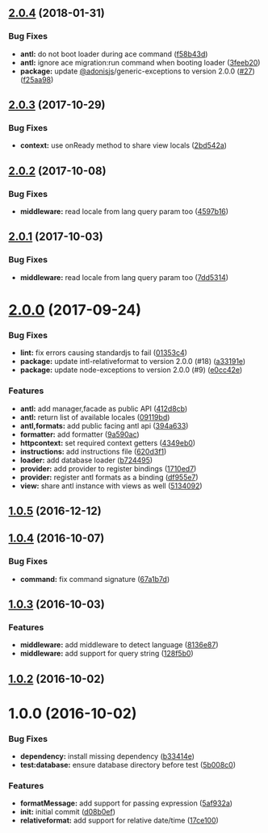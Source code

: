 <a name="2.0.4"></a>
## [2.0.4](https://github.com/adonisjs/adonis-antl/compare/v2.0.3...v2.0.4) (2018-01-31)


### Bug Fixes

* **antl:** do not boot loader during ace command ([f58b43d](https://github.com/adonisjs/adonis-antl/commit/f58b43d))
* **antl:** ignore ace migration:run command when booting loader ([3feeb20](https://github.com/adonisjs/adonis-antl/commit/3feeb20))
* **package:** update [@adonisjs](https://github.com/adonisjs)/generic-exceptions to version 2.0.0 ([#27](https://github.com/adonisjs/adonis-antl/issues/27)) ([f25aa98](https://github.com/adonisjs/adonis-antl/commit/f25aa98))



<a name="2.0.3"></a>
## [2.0.3](https://github.com/adonisjs/adonis-antl/compare/v2.0.2...v2.0.3) (2017-10-29)


### Bug Fixes

* **context:** use onReady method to share view locals ([2bd542a](https://github.com/adonisjs/adonis-antl/commit/2bd542a))



<a name="2.0.2"></a>
## [2.0.2](https://github.com/adonisjs/adonis-antl/compare/v2.0.0...v2.0.2) (2017-10-08)


### Bug Fixes

* **middleware:** read locale from lang query param too ([4597b16](https://github.com/adonisjs/adonis-antl/commit/4597b16))



<a name="2.0.1"></a>
## [2.0.1](https://github.com/adonisjs/adonis-antl/compare/v2.0.0...v2.0.1) (2017-10-03)


### Bug Fixes

* **middleware:** read locale from lang query param too ([7dd5314](https://github.com/adonisjs/adonis-antl/commit/7dd5314))



<a name="2.0.0"></a>
# [2.0.0](https://github.com/adonisjs/adonis-antl/compare/v1.0.5...v2.0.0) (2017-09-24)


### Bug Fixes

* **lint:** fix errors causing standardjs to fail ([01353c4](https://github.com/adonisjs/adonis-antl/commit/01353c4))
* **package:** update intl-relativeformat to version 2.0.0 (#18) ([a33191e](https://github.com/adonisjs/adonis-antl/commit/a33191e))
* **package:** update node-exceptions to version 2.0.0 (#9) ([e0cc42e](https://github.com/adonisjs/adonis-antl/commit/e0cc42e))


### Features

* **antl:** add manager,facade as public API ([412d8cb](https://github.com/adonisjs/adonis-antl/commit/412d8cb))
* **antl:** return list of available locales ([09119bd](https://github.com/adonisjs/adonis-antl/commit/09119bd))
* **antl,formats:** add public facing antl api ([394a633](https://github.com/adonisjs/adonis-antl/commit/394a633))
* **formatter:** add formatter ([9a590ac](https://github.com/adonisjs/adonis-antl/commit/9a590ac))
* **httpcontext:** set required context getters ([4349eb0](https://github.com/adonisjs/adonis-antl/commit/4349eb0))
* **instructions:** add instructions file ([620d3f1](https://github.com/adonisjs/adonis-antl/commit/620d3f1))
* **loader:** add database loader ([b724495](https://github.com/adonisjs/adonis-antl/commit/b724495))
* **provider:** add provider to register bindings ([1710ed7](https://github.com/adonisjs/adonis-antl/commit/1710ed7))
* **provider:** register antl formats as a binding ([df955e7](https://github.com/adonisjs/adonis-antl/commit/df955e7))
* **view:** share antl instance with views as well ([5134092](https://github.com/adonisjs/adonis-antl/commit/5134092))



<a name="1.0.5"></a>
## [1.0.5](https://github.com/adonisjs/adonis-antl/compare/v1.0.4...v1.0.5) (2016-12-12)



<a name="1.0.4"></a>
## [1.0.4](https://github.com/adonisjs/adonis-antl/compare/v1.0.3...v1.0.4) (2016-10-07)


### Bug Fixes

* **command:** fix command signature ([67a1b7d](https://github.com/adonisjs/adonis-antl/commit/67a1b7d))



<a name="1.0.3"></a>
## [1.0.3](https://github.com/adonisjs/adonis-antl/compare/v1.0.2...v1.0.3) (2016-10-03)


### Features

* **middleware:** add middleware to detect language ([8136e87](https://github.com/adonisjs/adonis-antl/commit/8136e87))
* **middleware:** add support for query string ([128f5b0](https://github.com/adonisjs/adonis-antl/commit/128f5b0))



<a name="1.0.2"></a>
## [1.0.2](https://github.com/adonisjs/adonis-antl/compare/v1.0.1...v1.0.2) (2016-10-02)



<a name="1.0.0"></a>
# 1.0.0 (2016-10-02)


### Bug Fixes

* **dependency:** install missing dependency ([b33414e](https://github.com/adonisjs/adonis-antl/commit/b33414e))
* **test:database:** ensure database directory before test ([5b008c0](https://github.com/adonisjs/adonis-antl/commit/5b008c0))


### Features

* **formatMessage:** add support for passing expression ([5af932a](https://github.com/adonisjs/adonis-antl/commit/5af932a))
* **init:** initial commit ([d08b0ef](https://github.com/adonisjs/adonis-antl/commit/d08b0ef))
* **relativeformat:** add support for relative date/time ([17ce100](https://github.com/adonisjs/adonis-antl/commit/17ce100))
